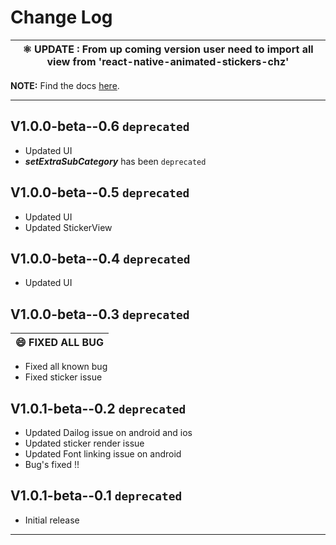 # Change Log



|⚛ **UPDATE** : From up coming  version user need to import all view from 'react-native-animated-stickers-chz'|
| --- |



**NOTE:**
Find the docs [here](/README.md).

</div>

------

## V1.0.0-beta--0.6  `deprecated`
- Updated UI
- ***setExtraSubCategory*** has been `deprecated`

## V1.0.0-beta--0.5  `deprecated`

- Updated UI
- Updated StickerView

## V1.0.0-beta--0.4  `deprecated`

- Updated UI


## V1.0.0-beta--0.3  `deprecated`

| 😄 **FIXED ALL BUG** |
| --- |

- Fixed all known bug
- Fixed sticker issue

## V1.0.1-beta--0.2  `deprecated`

- Updated Dailog issue on android and ios
- Updated sticker render issue
- Updated Font linking issue on android 
- Bug's fixed !!

## V1.0.1-beta--0.1  `deprecated`

- Initial release

----------------------------------------------------------------
